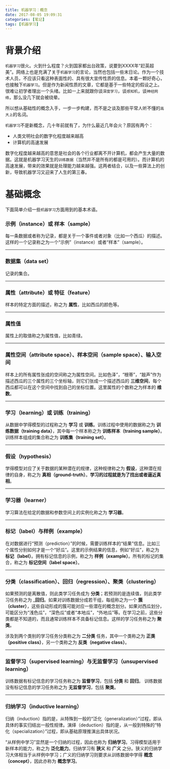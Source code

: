 ```yaml
---
title: 机器学习：概念
date: 2017-08-05 19:09:31
categories: [笔记]
tags: [机器学习]
---
```


# 背景介绍
`机器学习`很火。火到什么程度？火到国家都出台政策，说要到XXXX年“赶英超美”。网络上也是充满了关于`机器学习`的言论，当然也包括一些末日论。作为一个技术人员，不应该只看这种表面性的、具有很大宣传性质的信息。本着一颗好奇心，也接触下`机器学习`。但是作为新闻性质的文章，它都是基于一些特定的假设之上。很难让初学者理出一个头绪。比如一上来就跟你谈`深度学习`，谈`感知机`，谈`神经网络`，那么没几下就会被绕晕。

所以想从基础性的概念入手，一步一步构建，而不是之谈及那些平常人听不懂的`高大上`的名词。

`机器学习`不是新概念，几十年前就有了，为什么最近几年会火？原因有两个：
- 人类文明社会的数字化程度越来越高
- 计算机的高速发展

数字化程度越来越高的意思是社会的各个行业都离不开计算机，都会产生大量的数据。这就是机器学习天生的`训练数据`（当然并不是所有的都是可用的）。而计算机的高速发展，带来的效果就是处理能力越来越强。这两者结合，以及一些算法上的创新，导致机器学习又迎来了人生的第三春。

# 基础概念
下面简单介绍一些`机器学习`方面用到的基本术语。

### __示例（instance）或 样本（sample）__
每一条数据或者称为记录，都是关于一个事件或者对象（比如一个西瓜）的描述。这样的一个记录称之为一个“示例”（instance）或者“样本”（sample）。

---

### __数据集（data set）__
记录的集合。

---

### __属性（attribute）或 特征（feature）__
样本的特定方面的描述，称之为 __属性__，比如西瓜的颜色等。

---

### __属性值__
属性上的取值称之为属性值，比如青绿。

---

### __属性空间（attribute space）、样本空间（sample space）、输入空间__
样本上的所有属性张成的空间称之为属性空间。比如色泽”，“根蒂”，“敲声”作为描述西瓜的三个属性的三个坐标轴，则它们张成一个描述西瓜的 __三维空间__，每个西瓜都可以在这个空间中找到自己的坐标位置。这里属性的个数称之为样本的 __维数__。

---

### __学习（learning）或 训练（training）__
从数据中学得模型的过程称之为 __学习__ 或 __训练__。训练过程中使用的数据称之为 __训练数据（training data）__，其中每一个样本称之为 __训练样本（training sample）__。训练样本组成的集合称之为 __训练集（training set）__。

---

### __假设（hypothesis）__
学得模型对应了关于数据的某种潜在的规律，这种规律称之为 __假设__，这种潜在规律的自身，称之为 __真相（ground-truth）__。__学习的过程就是为了找出或者逼近真相__。

---

### __学习器（learner）__
学习算法在给定的数据和参数空间上的实例化称之为 __学习器__。

---

### __标记（label）与样例（example）__
在对数据进行“预测（prediction）”的时候，需要训练样本的“结果”信息。比如三个属性分别如何才是一个“好瓜”。这里的示例结果的信息，例如“好瓜”，称之为 __标记（label）__。拥有标记信息的示例，称之为 __样例（example）__。所有的标记的集合，称之为 __标记空间（label space）__。

---

### __分类（classification）、回归（regression）、聚类（clustering）__
如果预测的是离散值，则此类学习任务成为 __分类__；若预测的是连续值，则此类学习任务称之为 ___回归__。如果对训练数据分成若干组，每组称之为一个 __簇（cluster）__，这些自动形成的簇可能对应一些潜在的概念划分。如果对西瓜划分，可能区分为“浅色瓜”，“深色瓜”或者“本地瓜”，“外地瓜”等。在学习之前，这些分类都是不知道的，而且通常训练样本不具备标记信息。这样的学习任务称之为 __聚类__。

涉及到两个类别的学习任务分类称之为 __二分类__ 任务，其中一个类称之为 __正类（positive class）__，另一个类称之为 __反类（negative class）__。

---

### __监督学习（supervised learning）与无监督学习（unsupervised learning）__
训练数据有标记信息的学习任务称之为 __监督学习__，包括 __分类__ 和 __回归__。
训练数据没有标记信息的学习任务称之为 __无监督学习__，包括 __聚类__。

---

### __归纳学习（inductive learning）__
归纳（induction）指的是，从特殊到一般的“泛化（generalization）”过程，即从具体的事实归结出一般性规律。演绎（deduction）指的是，从一般到特殊的“特化（specialization）”过程，即从基础原理推演出具体状况。

“从样例中学习”显然是一个归纳的过程，因此也称为 __归纳学习__。习得模型适用于新样本的能力，称之为 __泛化能力__。归纳学习有 __狭义__ 和 __广义__ 之分。狭义的归纳学习大体相当于从样例中学习；广义的归纳学习则要求从训练数据中学得 __概念（concept）__，因此亦称为 __概念学习__。
